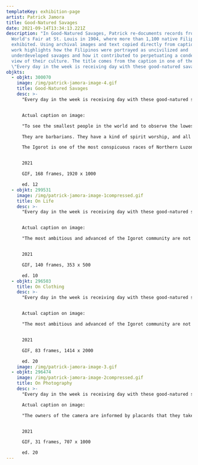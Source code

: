 ```yaml
---
templateKey: exhibition-page
artist: Patrick Jamora
title: Good-Natured Savages
date: 2021-09-14T13:34:13.221Z
description: "In Good-Natured Savages, Patrick re-documents records from the
  World's Fair at St. Louis in 1904, where more than 1,100 native Filipinos were
  exhibited. Using archival images and text copied directly from captions, his
  work highlights how the Filipinos were portrayed as uncivilized and
  underdeveloped savages and how it contributed to perpetuating a condescending
  view of their culture. The title comes from the caption in one of the images:
  \"Every day in the week is receiving day with these good-natured savages.\""
objkts:
  - objkt: 300070
    image: /img/patrick-jamora-image-4.gif
    title: Good-Natured Savages
    desc: >-
      "Every day in the week is receiving day with these good-natured savages."


      Actual caption on image:

      "To see the smallest people in the world and to observe the lowest order of human intellect World's Fair visitors in great numbers go to the Negrito Village of the Philippine Reservation. Negritos, little negroes, are the original inhabitants of the Philippine Islands. 

      They are barbarians. They have a kind of spirit worship, and all tribes give ceremonial dances. As a rule, they are headhunters. Probably no tribe in the Archipelago can produce such splendid specimens physically.

      The Igorot is one of the most conspicuous races of Northern Luzon. Scientists have declared that with the proper training they are susceptible to a high state of development and unlike the American Indian, will accept, rather than defy, the advance of American Civilization."


      2021

      GIF, 168 frames, 1920 x 1000 

      ed. 12
  - objkt: 299531
    image: /img/patrick-jamora-image-1compressed.gif
    title: On Life
    desc: >-
      "Every day in the week is receiving day with these good-natured savages." 


      Actual caption on image:

      "The most ambitious and advanced of the Igorot community are not above fascinations of the dance, nor can they resist the lifelong habit to appear without clothing. Antaero is far in advance of his people in his efforts to go the white man’s road. He not only speaks English but sings English songs. When the President of the United States asked him how it was that he spoke such good English he said it was because he went to the Filipino school at the World’s Fair every day. His ambition is to teach school when he becomes a man, but when asked if he would wear American clothes, he replied, “I like string breach.” This is the name Igorots apply to the cloud. The school to which Antaero referred is a most interesting educational exhibit."


      2021

      GIF, 140 frames, 353 x 500

      ed. 10
  - objkt: 296503
    title: On Clothing
    desc: >-
      "Every day in the week is receiving day with these good-natured savages." 


      Actual caption on image:

      "The most ambitious and advanced of the Igorot community are not above fascinations of the dance, nor can they resist the lifelong habit to appear without clothing. Antaero is far in advance of his people in his efforts to go the white man’s road. He not only speaks English but sings English songs. When the President of the United States asked him how it was that he spoke such good English he said it was because he went to the Filipino school at the World’s Fair every day. His ambition is to teach school when he becomes a man, but when asked if he would wear American clothes, he replied, “I like string breach.” This is the name Igorot apply to the clout. The school to which Antaero referred is a most interesting educational exhibit."


      2021

      GIF, 83 frames, 1414 x 2000

      ed. 20
    image: /img/patrick-jamora-image-3.gif
  - objkt: 296474
    image: /img/patrick-jamora-image-2compressed.gif
    title: On Photography
    desc: >-
      "Every day in the week is receiving day with these good-natured savages." 

      Actual caption on image:

      "The owners of the camera are informed by placards that they take snapshots in the Filipino village at their own risk. Antaero has acquired fearlessness of the Kodiak with his knowledge of the English language. He poses boldly. Some of his countrymen still cling to the prejudice against being photographed. Antaero’s proudest accomplishment is the singing of “My Country ’Tis of Thee.” He sings slowly and distinctly. When complimented he replies, “Sank Yoh."


      2021

      GIF, 31 frames, 707 x 1000

      ed. 20
---
```

